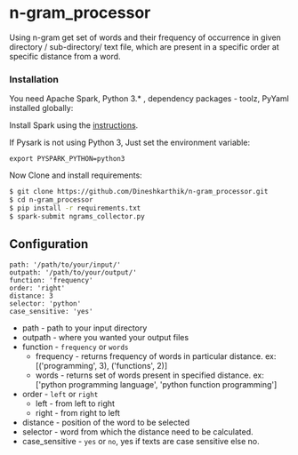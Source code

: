 # **n-gram_processor**

Using n-gram get set of words and their frequency of occurrence  in given directory / sub-directory/ text file, which are present in a specific order at specific distance from a word.

### Installation

You need Apache Spark, Python 3.* , dependency packages - toolz, PyYaml   installed globally:

Install Spark using the [instructions](https://www.santoshsrinivas.com/installing-apache-spark-on-ubuntu-16-04/).

If Pysark is not using Python 3, Just set the environment variable:

    export PYSPARK_PYTHON=python3

Now Clone and install requirements:
```sh
$ git clone https://github.com/Dineshkarthik/n-gram_processor.git
$ cd n-gram_processor
$ pip install -r requirements.txt
$ spark-submit ngrams_collector.py
```
## Configuration ##

    path: '/path/to/your/input/'
    outpath: '/path/to/your/output/'
    function: 'frequency'
    order: 'right'
    distance: 3
    selector: 'python'
    case_sensitive: 'yes'

 - path - path to your input directory
 - outpath - where you wanted your output files
 - function - `frequency` or `words`
	 - frequency - returns frequency of words in particular distance.
		  ex: [('programming', 3), ('functions', 2)]
	 - words - returns set of words present in specified distance.
		 ex: ['python programming language', 'python function programming']
 - order - `left` or `right` 
	 - left - from left to right
	 - right - from right to left
 - distance - position of the word to be selected
 - selector - word from which the distance need to be calculated.
 - case_sensitive - `yes` or `no`, yes if texts are case sensitive else no.
